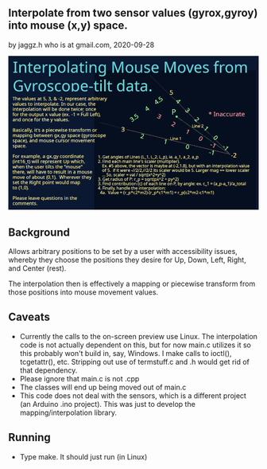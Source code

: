 ## Interpolate from two sensor values (gyrox,gyroy) into mouse (x,y) space.
by jaggz.h who is at gmail.com, 2020-09-28

![Interpolation algorithm/explanation](tri-angle-interpolation-sort-of.png "Interpolation algorithm/explanation")

## Background
Allows arbitrary positions to be set by a user with accessibility issues,
whereby they choose the positions they desire for Up, Down, Left, Right,
and Center (rest).

The interpolation then is effectively a mapping or piecewise transform
from those positions into mouse movement values.

## Caveats
* Currently the calls to the on-screen preview use Linux.  The interpolation code is not actually dependent on this, but for now main.c utilizes it so this probably won't build in, say, Windows.  I make calls to ioctl(), tcgetattr(), etc.  Stripping out use of termstuff.c and .h would get rid of that dependency.
* Please ignore that main.c is not .cpp
* The classes will end up being moved out of main.c
* This code does not deal with the sensors, which is a different project (an Arduino .ino project).  This was just to develop the mapping/interpolation library.

## Running
* Type make.  It should just run (in Linux)
